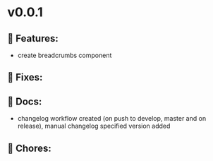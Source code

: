 # v0.0.1

## 🚀 Features:
- create breadcrumbs component

## 🐛 Fixes:

## 📓 Docs:
- changelog workflow created (on push to develop, master and on release), manual changelog specified version added

## 🧹 Chores:

